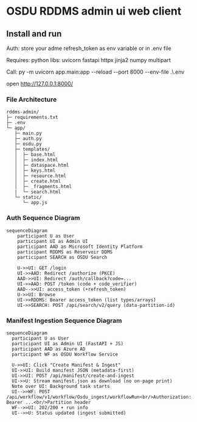 # OSDU RDDMS admin ui web client


## Install and run

Auth: 
store your adme refresh_token as env variable or in .env file

Requires: 
python libs: uvicorn fastapi httpx jinja2 numpy multipart

Call:
py -m uvicorn app.main:app --reload --port 8000 --env-file .\\.env

open http://127.0.0.1:8000/


### File Architecture 

```
rddms-admin/
├─ requirements.txt
├─ .env
└─ app/
   ├─ main.py
   ├─ auth.py
   ├─ osdu.py
   ├─ templates/
   │  ├─ base.html
   │  ├─ index.html
   │  ├─ dataspace.html
   │  ├─ keys.html
   │  ├─ resource.html
   │  ├─ create.html
   │  ├─ _fragments.html
   |  └─ search.html
   └─ static/
      └─ app.js
```

### Auth Sequence Diagram

```mermaid
sequenceDiagram
    participant U as User
    participant UI as Admin UI
    participant AAD as Microsoft Identity Platform
    participant RDDMS as Reservoir DDMS
    participant SEARCH as OSDU Search

    U->>UI: GET /login
    UI->>AAD: Redirect /authorize (PKCE)
    AAD->>UI: Redirect /auth/callback?code=...
    UI->>AAD: POST /token (code + code_verifier)
    AAD-->>UI: access_token (+refresh_token)
    U->>UI: Browse
    UI->>RDDMS: Bearer access_token (list types/arrays)
    UI->>SEARCH: POST /api/search/v2/query (data-partition-id)
```

### Manifest Ingestion Sequence Diagram

```
sequenceDiagram
  participant U as User
  participant UI as Admin UI (FastAPI + JS)
  participant AAD as Azure AD
  participant WF as OSDU Workflow Service

  U->>UI: Click "Create Manifest & Ingest"
  UI->>UI: Build manifest JSON (metadata-first)
  UI->>UI: POST /api/manifest/create-and-ingest
  UI->>U: Stream manifest.json as download (no on-page print)
  Note over UI: Background task starts
  UI-->>WF: POST /api/workflow/v1/workflow/Osdu_ingest/workflowRun<br/>Authorization: Bearer ...<br/>Partition header
  WF-->>UI: 202/200 + run info
  UI-->>U: Status updated (ingest submitted)
```
